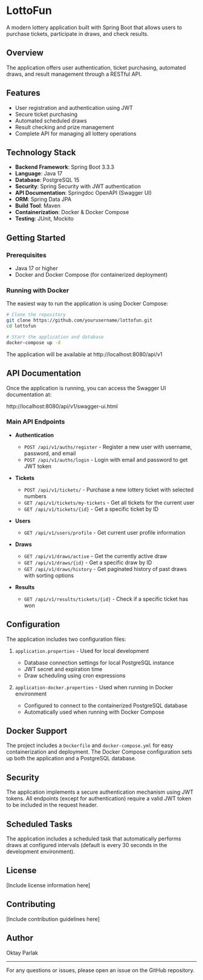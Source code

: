 # LottoFun

A modern lottery application built with Spring Boot that allows users to purchase tickets, participate in draws, and check results.

## Overview

The application offers user authentication, ticket purchasing, automated draws, and result management through a RESTful API.

## Features

- User registration and authentication using JWT
- Secure ticket purchasing
- Automated scheduled draws
- Result checking and prize management
- Complete API for managing all lottery operations

## Technology Stack

- **Backend Framework**: Spring Boot 3.3.3
- **Language**: Java 17
- **Database**: PostgreSQL 15
- **Security**: Spring Security with JWT authentication
- **API Documentation**: Springdoc OpenAPI (Swagger UI)
- **ORM**: Spring Data JPA
- **Build Tool**: Maven
- **Containerization**: Docker & Docker Compose
- **Testing**: JUnit, Mockito

## Getting Started

### Prerequisites

- Java 17 or higher
- Docker and Docker Compose (for containerized deployment)

### Running with Docker

The easiest way to run the application is using Docker Compose:

```bash
# Clone the repository
git clone https://github.com/yourusername/lottofun.git
cd lottofun

# Start the application and database
docker-compose up -d
```

The application will be available at http://localhost:8080/api/v1

## API Documentation

Once the application is running, you can access the Swagger UI documentation at:

http://localhost:8080/api/v1/swagger-ui.html

### Main API Endpoints

- **Authentication**

  - `POST /api/v1/auths/register` - Register a new user with username, password, and email
  - `POST /api/v1/auths/login` - Login with email and password to get JWT token

- **Tickets**

  - `POST /api/v1/tickets/` - Purchase a new lottery ticket with selected numbers
  - `GET /api/v1/tickets/my-tickets` - Get all tickets for the current user
  - `GET /api/v1/tickets/{id}` - Get a specific ticket by ID

- **Users**

  - `GET /api/v1/users/profile` - Get current user profile information

- **Draws**

  - `GET /api/v1/draws/active` - Get the currently active draw
  - `GET /api/v1/draws/{id}` - Get a specific draw by ID
  - `GET /api/v1/draws/history` - Get paginated history of past draws with sorting options

- **Results**
  - `GET /api/v1/results/tickets/{id}` - Check if a specific ticket has won

## Configuration

The application includes two configuration files:

1. `application.properties` - Used for local development

   - Database connection settings for local PostgreSQL instance
   - JWT secret and expiration time
   - Draw scheduling using cron expressions

2. `application-docker.properties` - Used when running in Docker environment
   - Configured to connect to the containerized PostgreSQL database
   - Automatically used when running with Docker Compose

## Docker Support

The project includes a `Dockerfile` and `docker-compose.yml` for easy containerization and deployment. The Docker Compose configuration sets up both the application and a PostgreSQL database.

## Security

The application implements a secure authentication mechanism using JWT tokens. All endpoints (except for authentication) require a valid JWT token to be included in the request header.

## Scheduled Tasks

The application includes a scheduled task that automatically performs draws at configured intervals (default is every 30 seconds in the development environment).

## License

[Include license information here]

## Contributing

[Include contribution guidelines here]

## Author

Oktay Parlak

---

For any questions or issues, please open an issue on the GitHub repository.
